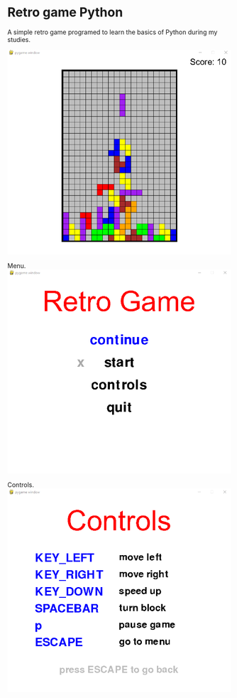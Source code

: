 # Retro game Python
A simple retro game programed to learn the basics of Python during my studies.

![game screenshot](media/game_screenshot.png)

Menu.  
![game screenshot](media/menu_screenshot.png)

Controls.  
![game screenshot](media/controls_screenshot.png)
